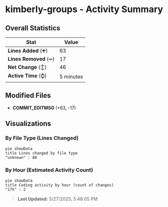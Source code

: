 # kimberly-groups - Activity Summary 

## Overall Statistics

| Stat                   | Value                                                             |
| ---------------------- | ----------------------------------------------------------------- |
| **Lines Added** (➕)   | 63                                          |
| **Lines Removed** (➖) | 17                                        |
| **Net Change** (↕)    | 46                |
| **Active Time** (⌚)   | 5 minutes |


## Modified Files
- **COMMIT_EDITMSG** (+63, -17)

## Visualizations

### By File Type (Lines Changed)

```mermaid
pie showData
title Lines changed by file type
"unknown" : 80
```

### By Hour (Estimated Activity Count)

```mermaid
pie showData
title Coding activity by hour (count of changes)
"17h" : 2
```


> **Last Updated:** 5/27/2025, 5:48:05 PM